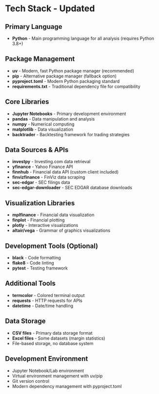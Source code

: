 # Tech Stack - Updated

## Primary Language
- **Python** - Main programming language for all analysis (requires Python 3.8+)

## Package Management
- **uv** - Modern, fast Python package manager (recommended)
- **pip** - Alternative package manager (fallback option)
- **pyproject.toml** - Modern Python packaging standard
- **requirements.txt** - Traditional dependency file for compatibility

## Core Libraries
- **Jupyter Notebooks** - Primary development environment
- **pandas** - Data manipulation and analysis
- **numpy** - Numerical computing
- **matplotlib** - Data visualization
- **backtrader** - Backtesting framework for trading strategies

## Data Sources & APIs
- **investpy** - Investing.com data retrieval
- **yfinance** - Yahoo Finance API
- **finnhub** - Financial data API (custom client included)
- **finvizfinance** - FinViz data scraping
- **sec-edgar** - SEC filings data
- **sec-edgar-downloader** - SEC EDGAR database downloads

## Visualization Libraries
- **mplfinance** - Financial data visualization
- **finplot** - Financial plotting
- **plotly** - Interactive visualizations
- **altair/vega** - Grammar of graphics visualizations

## Development Tools (Optional)
- **black** - Code formatting
- **flake8** - Code linting
- **pytest** - Testing framework

## Additional Tools
- **termcolor** - Colored terminal output
- **requests** - HTTP requests for APIs
- **datetime** - Date/time handling

## Data Storage
- **CSV files** - Primary data storage format
- **Excel files** - Some datasets (margin statistics)
- File-based storage, no database system

## Development Environment
- Jupyter Notebook/Lab environment
- Virtual environment management with uv/pip
- Git version control
- Modern dependency management with pyproject.toml